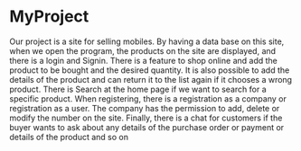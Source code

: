 # MyProject
Our project is a site for selling mobiles. By having a data base on this site, when we open the program, the products on the site are displayed, and there is a login and Signin. There is a feature to shop online and add the product to be bought and the desired quantity. It is also possible to add the details of the product and can return it to the list again if it chooses a wrong product. There is Search at the home page if we want to search for a specific product. When registering, there is a registration as a company or registration as a user. The company has the permission to add, delete or modify the number on the site. Finally, there is a chat for customers if the buyer wants to ask about any details of the purchase order or payment or details of the product and so on
